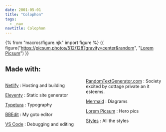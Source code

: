 ```yaml
---
date: 2001-05-01
title: "Colophon"
tags:
  - _nav
navtitle: Colophon
---
```


{% from "macros/figure.njk" import figure %}
{{ figure("https://picsum.photos/512/128?gravity=center&random",
          "[Lorem Picsum](https://picsum.photos/)") }}


## Made with: 

<div style='columns: 2'>

[Netlify][]
: Hosting and building

[Eleventy][]
: Static site generator

[Typetura][]
: Typography

[BBEdit][]
: My goto editor

[VS Code][]
: Debugging and editing

[RandomTextGenerator.com][]
: Society excited by cottage private an
  it esteems.
  
[Mermaid][]
: Diagrams

[Lorem Picsum][]
: Hero pics

[Styles](../stylesheet/)
: All the styles

</div>



[Mermaid]: https://mermaid-js.github.io/mermaid/#/
[VS Code]: https://code.visualstudio.com/
[BBEdit]: https://www.barebones.com/products/bbedit/
[Eleventy]: https://www.11ty.dev/
[eleventy base blog]: https://github.com/11ty/eleventy-base-blog
[Netlify]: https://netlify.com
[kabel]: https://www.monotype.com/resources/font-stories/neue-kabel-reshaping-a-lost-classic/
[Lorem Picsum]: https://picsum.photos/
[typetura]: https://github.com/typetura/typetura.js
[RandomTextGenerator.com]: http://randomtextgenerator.com/
